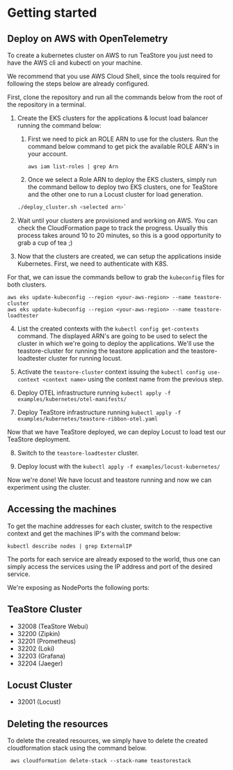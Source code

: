 # Getting started

## Deploy on AWS with OpenTelemetry

To create a kubernetes cluster on AWS to run TeaStore you just need to have the AWS cli and kubectl on your machine.

We recommend that you use AWS Cloud Shell, since the tools required for following the steps below are already configured.

First, clone the repository and run all the commands below from the root of the repository in a terminal.

1. Create the EKS clusters for the applications & locust load balancer running the command below:
    1. First we need to pick an ROLE ARN to use for the clusters.
       Run the command below command to get pick the available ROLE ARN's in your account.
        ```
       aws iam list-roles | grep Arn
       ```
    2. Once we select a Role ARN to deploy the EKS clusters, simply run the command bellow to deploy
       two EKS clusters, one for TeaStore and the other one to run a Locust cluster for load generation.
    ```bash
    ./deploy_cluster.sh <selected arn>`
    ```

2. Wait until your clusters are provisioned and working on AWS. You can check the CloudFormation page to track the progress.
Usually this process takes around 10 to 20 minutes, so this is a good opportunity to grab a cup of tea ;)

3. Now that the clusters are created, we can setup the applications inside Kubernetes. First, we need to authenticate with K8S.

For that, we can issue the commands bellow to grab the `kubeconfig` files for both clusters.

```
aws eks update-kubeconfig --region <your-aws-region> --name teastore-cluster
aws eks update-kubeconfig --region <your-aws-region> --name teastore-loadtester
```

4. List the created contexts with the `kubectl config get-contexts` command. The displayed ARN's are going to be used to select
the cluster in which we're going to deploy the applications. We'll use the teastore-cluster for running the teastore application
and the teastore-loadtester cluster for running locust.

5. Activate the `teastore-cluster` context issuing the `kubectl config use-context <context name>` using the context name from the previous step.

6. Deploy OTEL infrastructure running `kubectl apply -f examples/kubernetes/otel-manifests/`

7. Deploy TeaStore infrastructure running `kubectl apply -f examples/kubernetes/teastore-ribbon-otel.yaml`

Now that we have TeaStore deployed, we can deploy Locust to load test our TeaStore deployment.

8. Switch to the `teastore-loadtester` cluster.

9. Deploy locust with the `kubectl apply -f examples/locust-kubernetes/`

Now we're done! We have locust and teastore running and now we can experiment using the cluster.

## Accessing the machines

To get the machine addresses for each cluster, switch to the respective context and get the machines IP's with the command below:

`kubectl describe nodes | grep ExternalIP`

The ports for each service are already exposed to the world, thus one can simply access the services using the IP address and port of the desired service.

We're exposing as NodePorts the following ports:

## TeaStore Cluster

- 32008 (TeaStore Webui)
- 32200 (Zipkin)
- 32201 (Prometheus)
- 32202 (Loki)
- 32203 (Grafana)
- 32204 (Jaeger)

## Locust Cluster

- 32001 (Locust)

## Deleting the resources

To delete the created resources, we simply have to delete the created cloudformation stack using the command below.

```
 aws cloudformation delete-stack --stack-name teastorestack
```
